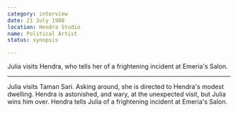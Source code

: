 ```yaml
---
category: interview
date: 21 July 1988
location: Hendra Studio
name: Political Artist
status: synopsis

---
```

Julia visits Hendra, who tells her of a frightening incident at Emeria's Salon.

------

Julia visits Taman Sari. Asking around, she is directed to Hendra's modest dwelling. Hendra is astonished, and wary, at the unexpected visit, but Julia wins him over. Hendra tells Julia of a frightening incident at Emeria's Salon. 
